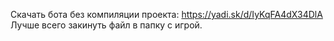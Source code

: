 Скачать бота без компиляции проекта: https://yadi.sk/d/IyKqFA4dX34DlA
<br>Лучше всего закинуть файл в папку с игрой.
